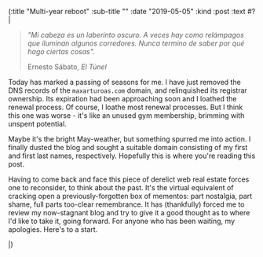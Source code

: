 (:title "Multi-year reboot"
  :sub-title ""
  :date "2019-05-05"
  :kind :post
  :text #?|


>   *"Mi cabeza es un laberinto oscuro. A veces hay como relámpagos que iluminan algunos corredores. Nunca termino de saber por qué hago ciertas cosas".*
> 
>   Ernesto Sábato, *El Túnel*

Today has marked a passing of seasons for me. I have just removed the DNS records of the `maxarturoas.com` domain, and relinquished its registrar ownership. Its expiration had been approaching soon and I loathed the renewal process. Of course, I loathe most renewal processes. But I think this one was worse - it's like an unused gym membership, brimming with unspent potential. 

Maybe it's the bright May-weather, but something spurred me into action. I finally dusted the blog and sought a suitable domain consisting of my first and first last names, respectively. Hopefully this is where you're reading this post.

Having to come back and face this piece of derelict web real estate forces one to reconsider, to think about the past. It's the virtual equivalent of cracking open a previously-forgotten box of mementos: part nostalgia, part shame, full parts too-clear remembrance. It has (thankfully) forced me to review my now-stagnant blog and try to give it a good thought as to where I'd like to take it, going forward. For anyone who has been waiting, my apologies. Here's to a start.

|)

